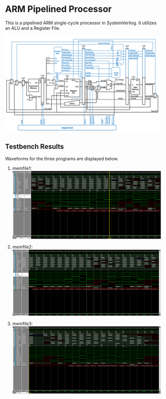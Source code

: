 # ARM Pipelined Processor
This is a pipelined ARM single-cycle processor in SystemVerilog. It utilizes an ALU and a Register File.

![block](img/block.png)

## Testbench Results
Waveforms for the three programs are displayed below.

1. memfile1:
![memfile1](img/memfile.png)

2. memfile2:
![memfile2](img/memfile2.png)

3. memfile3:
![memfile3](img/memfile3.png)
